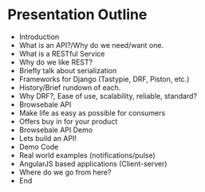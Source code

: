 Presentation Outline
====================


- Introduction
- What is an API?/Why do we need/want one.
- What is a RESTful Service
- Why do we like REST?
- Briefly talk about serialization
- Frameworks for Django (Tastypie, DRF, Piston, etc.)
- History/Brief rundown of each.
- Why DRF?, Ease of use, scalability, reliable, standard?
- Browsebale API
 - Make life as easy as possible for consumers
 - Offers buy in for your product
- Browsebale API Demo
- Lets build an API!
- Demo Code
- Real world examples (notifications/pulse)
- AngularJS based applications (Client-server)
- Where do we go from here?
- End
